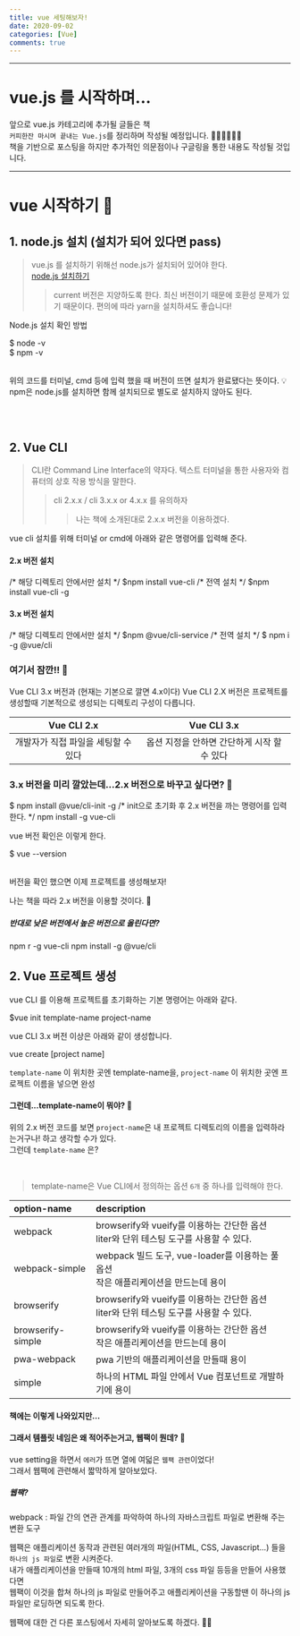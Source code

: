 ```yaml
---
title: vue 세팅해보자!
date: 2020-09-02
categories: [Vue]
comments: true
---
```


---

# vue.js 를 시작하며...  

앞으로 vue.js 카테고리에 추가될 글들은 책 <br/>
`커피한잔 마시며 끝내는 Vue.js`를 정리하며 작성될 예정입니다. 🤸‍♀️🤸‍♀️🤸‍♀️  
책을 기반으로 포스팅을 하지만 추가적인 의문점이나 구글링을 통한 내용도 작성될 것입니다.

---
# vue 시작하기 🚀

## 1. node.js 설치 (설치가 되어 있다면 pass)

> vue.js 를 설치하기 위해선 node.js가 설치되어 있어야 한다.  
> [node.js 설치하기](https://nodejs.org/en/)
>> current 버전은 지양하도록 한다. 최신 버전이기 때문에 호환성 문제가 있기 때문이다.
>> 편의에 따라 yarn을 설치하셔도 좋습니다!

Node.js 설치 확인 방법
<div class="iterm">
   <span>$ node -v </span>  <br/>
   <span>$ npm -v  </span>
</div>  <br/>

위의 코드를 터미널, cmd 등에 입력 했을 때 버전이 뜨면 설치가 완료됐다는 뜻이다.
💡 npm은 node.js를 설치하면 함께 설치되므로 별도로 설치하지 않아도 된다. 

<br/>
<br/>

## 2. Vue CLI

> CLI란 Command Line Interface의 약자다.
> 텍스트 터미널을 통한 사용자와 컴퓨터의 상호 작용 방식을 말한다.
>> cli 2.x.x / cli 3.x.x or 4.x.x 를 유의하자
>>> 나는 책에 소개된대로 2.x.x 버전을 이용하겠다.

vue cli 설치를 위해 터미널 or cmd에 아래와 같은 명령어를 입력해 준다.

#### 2.x 버전 설치

<div class="iterm">
    <span class="notes">/* 해당 디렉토리 안에서만 설치 */</span>
    <span>$npm install vue-cli</span> 
    <span class="notes">/* 전역 설치 */ </span>
    <span>$npm install vue-cli -g</span>
</div>

#### 3.x 버전 설치

<div class="iterm">
    <span class="notes">/* 해당 디렉토리 안에서만 설치 */</span>
    <span>$npm @vue/cli-service</span> 
    <span class="notes">/* 전역 설치 */ </span>
    <span>$ npm i -g @vue/cli</span>
</div>

### 여기서 잠깐!! 👀
<div class="notice">
    <span class="color1">Vue CLI 3.x 버전</span>과 (현재는 기본으로 깔면 4.x이다) <span class="color1">Vue CLI 2.X</span> 버전은 프로젝트를 생성할때 기본적으로 생성되는 디렉토리 구성이 다릅니다. 
</div>

| Vue CLI 2.x | Vue CLI 3.x |
| :---: | :---: |
| 개발자가 직접 파일을 세팅할 수 있다 | 옵션 지정을 안하면 간단하게 시작 할 수 있다 |

### 3.x 버전을 미리 깔았는데...2.x 버전으로 바꾸고 싶다면? 🤔
<div class="iterm">
    <span> $ npm install @vue/cli-init -g </span>
    <span class="notes">/* init으로 초기화 후 2.x 버전을 까는 명령어를 입력한다. */</span>
    <span>npm install -g vue-cli</span>
</div>

vue 버전 확인은 이렇게 한다.
<div class="iterm">
    <span> $ vue --version </span>
</div>
<br/>

버전을 확인 했으면 이제 프로젝트를 생성해보자!

나는 책을 따라 2.x 버전을 이용할 것이다. 📖

##### 반대로 낮은 버전에서 높은 버전으로 올린다면?

<div class="iterm">
    <span>npm r -g vue-cli </span>
    <span>npm install -g @vue/cli</span>
</div>

## 2. Vue 프로젝트 생성

vue CLI 를 이용해 프로젝트를 초기화하는 기본 명령어는 아래와 같다.
<div class="iterm">
    <span> $vue init template-name project-name </span>
</div>

vue CLI 3.x 버전 이상은 아래와 같이 생성합니다.
<div class="iterm">
    <span> vue create [project name] </span>
</div>

`template-name` 이 위치한 곳엔 template-name을, `project-name` 이 위치한 곳엔 프로젝트 이름을 넣으면 완성 <br/>


#### 그런데...template-name이 뭐야? 🤔

위의 2.x 버전 코드를 보면 `project-name`은 내 프로젝트 디렉토리의 이름을 입력하라는거구나! 하고 생각할 수가 있다.  
그런데 `template-name` 은?

<br/>

> template-name은 Vue CLI에서 정의하는 옵션 `6개` 중 하나를 입력해야 한다.


| option-name | description |
  |:---|:---|
| webpack | browserify와 vueify를 이용하는 간단한 옵션 <br/>  liter와 단위 테스팅 도구를 사용할 수 있다.|
| webpack-simple |  webpack 빌드 도구, vue-loader를 이용하는 풀옵션 <br/>  작은 애플리케이션을 만드는데 용이|
| browserify | browserify와 vueify를 이용하는 간단한 옵션 <br/>  liter와 단위 테스팅 도구를 사용할 수 있다.|
| browserify-simple | browserify와 vueify를 이용하는 간단한 옵션 <br/>  작은 애플리케이션을 만드는데 용이|
|  pwa-webpack | pwa 기반의 애플리케이션을 만들때 용이|
| simple | 하나의 HTML 파일 안에서 Vue 컴포넌트로 개발하기에 용이|

#### 책에는 이렇게 나와있지만... 
#### 그래서 템플릿 네임은 왜 적어주는거고, 웹팩이 뭔데? 🤔

vue setting을 하면서 `에러`가 뜨면 열에 여덟은 `웹팩 관련`이었다!  
그래서 웹팩에 관련해서 짧막하게 알아보았다.

##### 웹팩?

<p class="message">webpack : 파일 간의 연관 관계를 파악하여 하나의 자바스크립트 파일로 변환해 주는 변환 도구 </p>

웹팩은 애플리케이션 동작과 관련된 여러개의 파일(HTML, CSS, Javascript...) 들을 `하나의 js 파일`로 변환 시켜준다.  <br/>
내가 애플리케이션을 만들때 10개의 html 파일, 3개의 css 파일 등등을 만들어 사용했다면 <br/>
웹팩이 이것을 합쳐 하나의 js 파일로 만들어주고 애플리케이션을 구동할땐 이 하나의 js 파일만 로딩하면 되도록 한다. <br/>


웹팩에 대한 건 다른 포스팅에서 자세히 알아보도록 하겠다. 👩‍🎓

